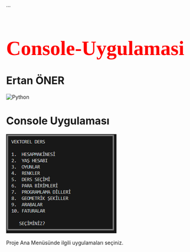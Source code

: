 ...
<h1 style="color:red; font-family:Times New Roman; font-size:55px"> Console-Uygulamasi </h1>

<h1>Ertan ÖNER </h1>

<img src="https://www.python.org/static/img/python-logo.png" alt="Python"/>

# Console Uygulaması

<img src="projeresimleri/anamenu.png" alt="Alt Menu"/>

<br>

Proje Ana Menüsünde ilgili uygulamaları seçiniz.
